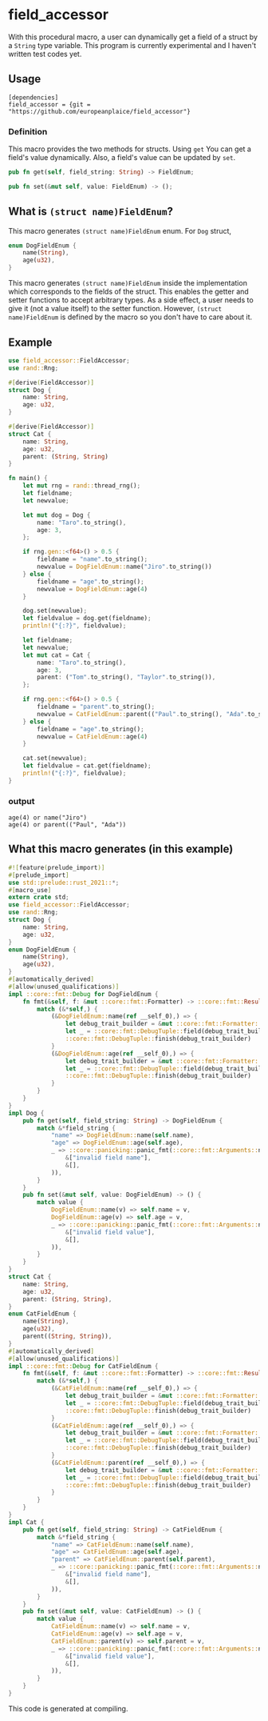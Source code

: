# field_accessor

With this procedural macro, a user can dynamically get a field of a struct by a `String` type variable.
This program is currently experimental and I haven't written test codes yet.

## Usage

```
[dependencies]
field_accessor = {git = "https://github.com/europeanplaice/field_accessor"}
```

### Definition
This macro provides the two methods for structs. Using `get` You can get a field's value dynamically.
Also, a field's value can be updated by `set`.
```rust
pub fn get(self, field_string: String) -> FieldEnum;

pub fn set(&mut self, value: FieldEnum) -> ();
```

## What is `(struct name)FieldEnum`?
This macro generates `(struct name)FieldEnum` enum. For `Dog` struct,
```rust
enum DogFieldEnum {
    name(String),
    age(u32),
}
```
This macro generates `(struct name)FieldEnum` inside the implementation which corresponds to the fields of the struct. This enables the getter and setter functions to accept arbitrary types. As a side effect, a user needs to give it (not a value itself) to the setter function. However, `(struct name)FieldEnum` is defined by the macro so you don't have to care about it.
## Example
```rust
use field_accessor::FieldAccessor;
use rand::Rng;

#[derive(FieldAccessor)]
struct Dog {
    name: String,
    age: u32,
}

#[derive(FieldAccessor)]
struct Cat {
    name: String,
    age: u32,
    parent: (String, String)
}

fn main() {
    let mut rng = rand::thread_rng();
    let fieldname;
    let newvalue;

    let mut dog = Dog {
        name: "Taro".to_string(),
        age: 3,
    };

    if rng.gen::<f64>() > 0.5 {
        fieldname = "name".to_string();
        newvalue = DogFieldEnum::name("Jiro".to_string())
    } else {
        fieldname = "age".to_string();
        newvalue = DogFieldEnum::age(4)
    }

    dog.set(newvalue);
    let fieldvalue = dog.get(fieldname);
    println!("{:?}", fieldvalue);

    let fieldname;
    let newvalue;
    let mut cat = Cat {
        name: "Taro".to_string(),
        age: 3,
        parent: ("Tom".to_string(), "Taylor".to_string()),
    };

    if rng.gen::<f64>() > 0.5 {
        fieldname = "parent".to_string();
        newvalue = CatFieldEnum::parent(("Paul".to_string(), "Ada".to_string()))
    } else {
        fieldname = "age".to_string();
        newvalue = CatFieldEnum::age(4)
    }

    cat.set(newvalue);
    let fieldvalue = cat.get(fieldname);
    println!("{:?}", fieldvalue);
}

```
### output
```
age(4) or name("Jiro")
age(4) or parent(("Paul", "Ada"))
```

## What this macro generates (in this example)
```rust
#![feature(prelude_import)]
#[prelude_import]
use std::prelude::rust_2021::*;
#[macro_use]
extern crate std;
use field_accessor::FieldAccessor;
use rand::Rng;
struct Dog {
    name: String,
    age: u32,
}
enum DogFieldEnum {
    name(String),
    age(u32),
}
#[automatically_derived]
#[allow(unused_qualifications)]
impl ::core::fmt::Debug for DogFieldEnum {
    fn fmt(&self, f: &mut ::core::fmt::Formatter) -> ::core::fmt::Result {
        match (&*self,) {
            (&DogFieldEnum::name(ref __self_0),) => {
                let debug_trait_builder = &mut ::core::fmt::Formatter::debug_tuple(f, "name");
                let _ = ::core::fmt::DebugTuple::field(debug_trait_builder, &&(*__self_0));
                ::core::fmt::DebugTuple::finish(debug_trait_builder)
            }
            (&DogFieldEnum::age(ref __self_0),) => {
                let debug_trait_builder = &mut ::core::fmt::Formatter::debug_tuple(f, "age");
                let _ = ::core::fmt::DebugTuple::field(debug_trait_builder, &&(*__self_0));
                ::core::fmt::DebugTuple::finish(debug_trait_builder)
            }
        }
    }
}
impl Dog {
    pub fn get(self, field_string: String) -> DogFieldEnum {
        match &*field_string {
            "name" => DogFieldEnum::name(self.name),
            "age" => DogFieldEnum::age(self.age),
            _ => ::core::panicking::panic_fmt(::core::fmt::Arguments::new_v1(
                &["invalid field name"],
                &[],
            )),
        }
    }
    pub fn set(&mut self, value: DogFieldEnum) -> () {
        match value {
            DogFieldEnum::name(v) => self.name = v,
            DogFieldEnum::age(v) => self.age = v,
            _ => ::core::panicking::panic_fmt(::core::fmt::Arguments::new_v1(
                &["invalid field value"],
                &[],
            )),
        }
    }
}
struct Cat {
    name: String,
    age: u32,
    parent: (String, String),
}
enum CatFieldEnum {
    name(String),
    age(u32),
    parent((String, String)),
}
#[automatically_derived]
#[allow(unused_qualifications)]
impl ::core::fmt::Debug for CatFieldEnum {
    fn fmt(&self, f: &mut ::core::fmt::Formatter) -> ::core::fmt::Result {
        match (&*self,) {
            (&CatFieldEnum::name(ref __self_0),) => {
                let debug_trait_builder = &mut ::core::fmt::Formatter::debug_tuple(f, "name");
                let _ = ::core::fmt::DebugTuple::field(debug_trait_builder, &&(*__self_0));
                ::core::fmt::DebugTuple::finish(debug_trait_builder)
            }
            (&CatFieldEnum::age(ref __self_0),) => {
                let debug_trait_builder = &mut ::core::fmt::Formatter::debug_tuple(f, "age");
                let _ = ::core::fmt::DebugTuple::field(debug_trait_builder, &&(*__self_0));
                ::core::fmt::DebugTuple::finish(debug_trait_builder)
            }
            (&CatFieldEnum::parent(ref __self_0),) => {
                let debug_trait_builder = &mut ::core::fmt::Formatter::debug_tuple(f, "parent");
                let _ = ::core::fmt::DebugTuple::field(debug_trait_builder, &&(*__self_0));
                ::core::fmt::DebugTuple::finish(debug_trait_builder)
            }
        }
    }
}
impl Cat {
    pub fn get(self, field_string: String) -> CatFieldEnum {
        match &*field_string {
            "name" => CatFieldEnum::name(self.name),
            "age" => CatFieldEnum::age(self.age),
            "parent" => CatFieldEnum::parent(self.parent),
            _ => ::core::panicking::panic_fmt(::core::fmt::Arguments::new_v1(
                &["invalid field name"],
                &[],
            )),
        }
    }
    pub fn set(&mut self, value: CatFieldEnum) -> () {
        match value {
            CatFieldEnum::name(v) => self.name = v,
            CatFieldEnum::age(v) => self.age = v,
            CatFieldEnum::parent(v) => self.parent = v,
            _ => ::core::panicking::panic_fmt(::core::fmt::Arguments::new_v1(
                &["invalid field value"],
                &[],
            )),
        }
    }
}
```

This code is generated at compiling.